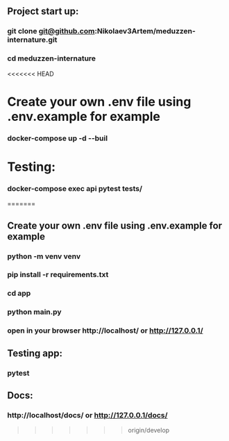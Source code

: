 ## Project start up:
### git clone git@github.com:Nikolaev3Artem/meduzzen-internature.git
### cd meduzzen-internature
<<<<<<< HEAD
# Create your own .env file using .env.example for example
### docker-compose up -d --buil

# Testing:
### docker-compose exec api pytest tests/
=======
## Create your own .env file using .env.example for example
### python -m venv venv
### pip install -r requirements.txt
### cd app
### python main.py
### open in your browser http://localhost/ or http://127.0.0.1/

## Testing app:
### pytest

## Docs:
### http://localhost/docs/ or http://127.0.0.1/docs/
>>>>>>> origin/develop
